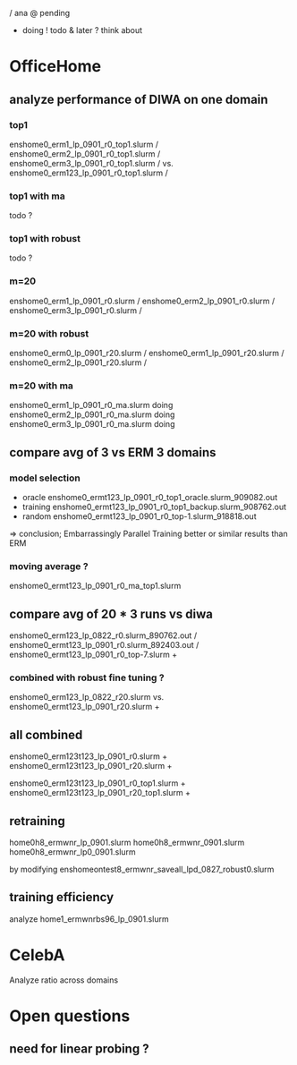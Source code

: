 / ana
@ pending
+ doing
! todo
& later
? think about


# OfficeHome

## analyze performance of DIWA on one domain

### top1

enshome0_erm1_lp_0901_r0_top1.slurm /
enshome0_erm2_lp_0901_r0_top1.slurm /
enshome0_erm3_lp_0901_r0_top1.slurm /
vs.
enshome0_erm123_lp_0901_r0_top1.slurm /

### top1 with ma

todo ?
### top1 with robust

todo ?

### m=20
enshome0_erm1_lp_0901_r0.slurm /
enshome0_erm2_lp_0901_r0.slurm /
enshome0_erm3_lp_0901_r0.slurm /


### m=20 with robust
enshome0_erm0_lp_0901_r20.slurm /
enshome0_erm1_lp_0901_r20.slurm /
enshome0_erm2_lp_0901_r20.slurm /

### m=20 with ma
enshome0_erm1_lp_0901_r0_ma.slurm doing
enshome0_erm2_lp_0901_r0_ma.slurm doing
enshome0_erm3_lp_0901_r0_ma.slurm doing



## compare avg of 3 vs ERM 3 domains

### model selection
- oracle
enshome0_ermt123_lp_0901_r0_top1_oracle.slurm_909082.out
- training
enshome0_ermt123_lp_0901_r0_top1_backup.slurm_908762.out
- random
enshome0_ermt123_lp_0901_r0_top-1.slurm_918818.out

=> conclusion; Embarrassingly Parallel Training
better or similar results than ERM

### moving average ?
enshome0_ermt123_lp_0901_r0_ma_top1.slurm


## compare avg of 20 * 3 runs vs diwa


enshome0_erm123_lp_0822_r0.slurm_890762.out /
enshome0_ermt123_lp_0901_r0.slurm_892403.out /
enshome0_ermt123_lp_0901_r0_top-7.slurm +


### combined with robust fine tuning ?

enshome0_erm123_lp_0822_r20.slurm
vs.
enshome0_ermt123_lp_0901_r20.slurm +

## all combined

enshome0_erm123t123_lp_0901_r0.slurm +
enshome0_erm123t123_lp_0901_r20.slurm +

enshome0_erm123t123_lp_0901_r0_top1.slurm +
enshome0_erm123t123_lp_0901_r20_top1.slurm +


## retraining
home0h8_ermwnr_lp_0901.slurm
home0h8_ermwnr_0901.slurm
home0h8_ermwnr_lp0_0901.slurm

by modifying enshomeontest8_ermwnr_saveall_lpd_0827_robust0.slurm


## training efficiency
analyze home1_ermwnrbs96_lp_0901.slurm


# CelebA

Analyze ratio across domains
# Open questions
## need for linear probing ?

##
